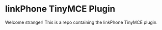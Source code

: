 # linkPhone TinyMCE Plugin

Welcome stranger! This is a repo containing the linkPhone TinyMCE plugin.

